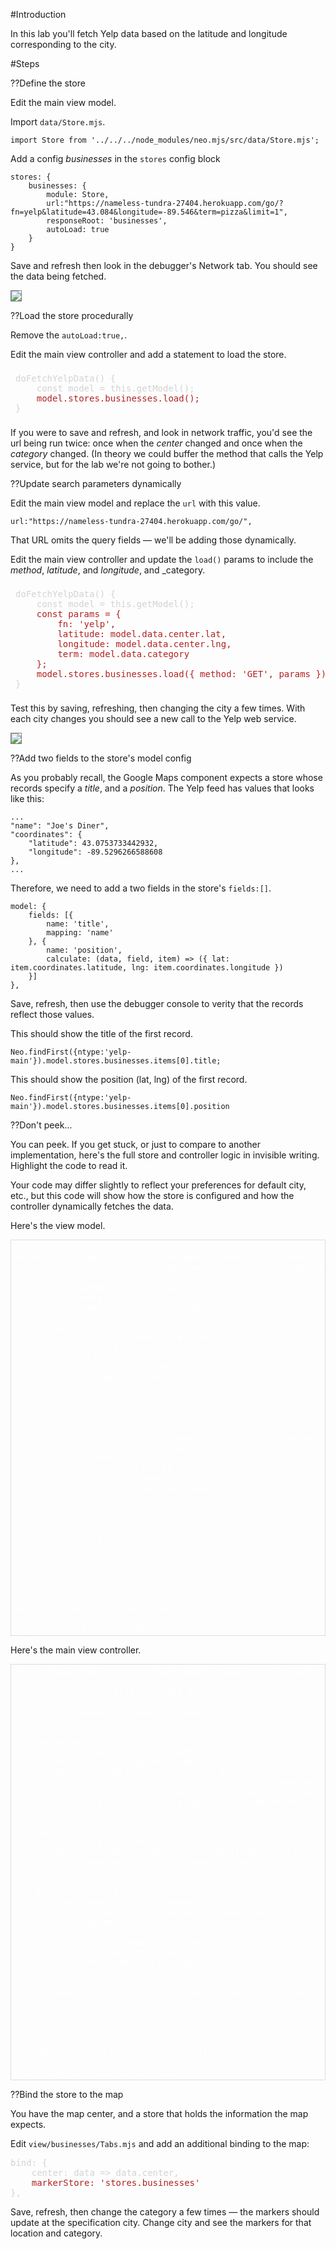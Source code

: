 #Introduction

In this lab you'll fetch Yelp data based on the latitude and longitude corresponding
to the city.

#Steps

??Define the store

Edit the main view model. 

Import `data/Store.mjs`.

    import Store from '../../../node_modules/neo.mjs/src/data/Store.mjs';

Add a config _businesses_ in the `stores` config block

    stores: {
        businesses: {
            module: Store,
            url:"https://nameless-tundra-27404.herokuapp.com/go/?fn=yelp&latitude=43.084&longitude=-89.546&term=pizza&limit=1",
            responseRoot: 'businesses',
            autoLoad: true
        }
    }

Save and refresh then look in the debugger's Network tab. You should see the data being fetched.

<img style="border: thin solid gray" src="https://s3.amazonaws.com/mjs.neo.learning.images/yelp/initialNetworkTraffic.png"></img>

??Load the store procedurally

Remove the `autoLoad:true,`.

Edit the main view controller and add a statement to load the store.

<pre style='color:lightgray; padding: 8px;'>
doFetchYelpData() {
    const model = this.getModel();
    <span style="color:firebrick">model.stores.businesses.load();</span>
}
</pre>

If you were to save and refresh, and look in network traffic, you'd see
the url being run twice: once when the _center_ changed and once when
the _category_ changed. (In theory we could buffer the method that calls
the Yelp service, but for the lab we're not going to bother.)

??Update search parameters dynamically

Edit the main view model and replace the `url` with this value.

    url:"https://nameless-tundra-27404.herokuapp.com/go/",

That URL omits the query fields &mdash; we'll be adding those dynamically.

Edit the main view controller and update the `load()` params to include 
the _method_, _latitude_, and _longitude_, and _category.

<pre style='color:lightgray; padding: 8px;'>
doFetchYelpData() {
    const model = this.getModel();
    <span style="color:firebrick">const params = {
        fn: 'yelp',
        latitude: model.data.center.lat,
        longitude: model.data.center.lng,
        term: model.data.category
    };
    model.stores.businesses.load({ method: 'GET', params });</span>
}
</pre>

Test this by saving, refreshing, then changing the city a few times. 
With each city changes you should see a new call to the Yelp web service.

<img style="border:thin solid gray" src="https://s3.amazonaws.com/mjs.neo.learning.images/yelp/CityChangesReflectedInTheFeed.png"></img>

??Add two fields to the store's model config

As you probably recall, the Google Maps component expects a store whose records specify
a _title_, and a _position_. The Yelp feed has values that looks like this:

    ...
    "name": "Joe's Diner",
    "coordinates": {
        "latitude": 43.0753733442932,
        "longitude": -89.5296266588608
    },
    ...

Therefore, we need to add a two fields in the store's `fields:[]`.

    model: {
        fields: [{
            name: 'title',
            mapping: 'name'
        }, {
            name: 'position',
            calculate: (data, field, item) => ({ lat: item.coordinates.latitude, lng: item.coordinates.longitude })
        }]
    },

Save, refresh, then use the debugger console to verity that the records reflect those values.

This should show the title of the first record.

    Neo.findFirst({ntype:'yelp-main'}).model.stores.businesses.items[0].title;

This should show the position (lat, lng) of the first record.

    Neo.findFirst({ntype:'yelp-main'}).model.stores.businesses.items[0].position


??Don't peek...

You can peek. If you get stuck, or just to compare to another implementation, here's the 
full store and controller logic in invisible writing. Highlight the code to read it.

Your code may differ slightly to reflect your preferences for default city, etc., 
but this code will show how the store is configured and how the controller dynamically 
fetches the data.

Here's the view model.

<pre style="border:thin solid #dddddd; padding: 4px; color: white">

import Base from '../../../node_modules/neo.mjs/src/model/Component.mjs';
import Store from '../../../node_modules/neo.mjs/src/data/Store.mjs';

class MainViewModel extends Base {
    static config = {
        className: 'Y.view.MainViewModel',

        data: {
            city: 'Oconomowoc, Wisconsin',
            category: 'pizza',
            center: {
                lat: -27.1259626,
                lng: -109.4088545
            },
        },
        stores: {
            businesses: {
                module: Store,
                url: "https://nameless-tundra-27404.herokuapp.com/go/",
                responseRoot: 'businesses',
                model: {
                    fields: [{
                        name: 'title',
                        mapping: 'name'
                    }, {
                        name: 'position',
                        calculate: (data, field, item) => ({lat: item.coordinates.latitude, lng: item.coordinates.longitude})
                    }]
                }
            }
        }

    }
}

Neo.applyClassConfig(MainViewModel);

export default MainViewModel;
</pre>

Here's the main view controller.

<pre style="border:thin solid #dddddd; padding: 4px; color: white">
import Base from '../../../node_modules/neo.mjs/src/controller/Component.mjs';

class MainViewController extends Base {
    static config = {
        className: 'Y.view.MainViewController',
    }

    onComponentConstructed() {
        const model = this.getModel();
        this.onCityChange(model.data.city);
        model.on('dataPropertyChange', data => {
            if (data.key === 'city') this.onCityChange(data.value);
            if (data.key === 'center') this.doFetchYData();
            if (data.key === 'category') this.doFetchYData();
        });
    }
    onCityChange(city) {
        if (!city) return;
        Neo.main.addon.GoogleMaps.geocode({address: city})
            .then(data => this.getModel().data.center = data.results[0].geometry.location);
    }

    doFetchYData() {
        const model = this.getModel();
        console.log('Fetch Yelp data', model.data.center, model.data.category);
        const params = {
            fn: 'yelp',
            latitude: model.data.center.lat,
            longitude: model.data.center.lng,
            term: model.data.category,
            limit: 20,
        };
        model.stores.businesses.load({method: 'GET', params});
    }


}

Neo.applyClassConfig(MainViewController);

export default MainViewController;
</pre>

??Bind the store to the map

You have the map center, and a store that holds the information the map expects.

Edit `view/businesses/Tabs.mjs` and add an additional binding to the map:

<pre style='color:lightgray'>
bind: {
    center: data => data.center,
    <span style="color:firebrick">markerStore: 'stores.businesses'</span>
},
</pre>

Save, refresh, then change the category a few times &mdash; the markers should
update at the specification city. Change city and see the markers for that 
location and category.

